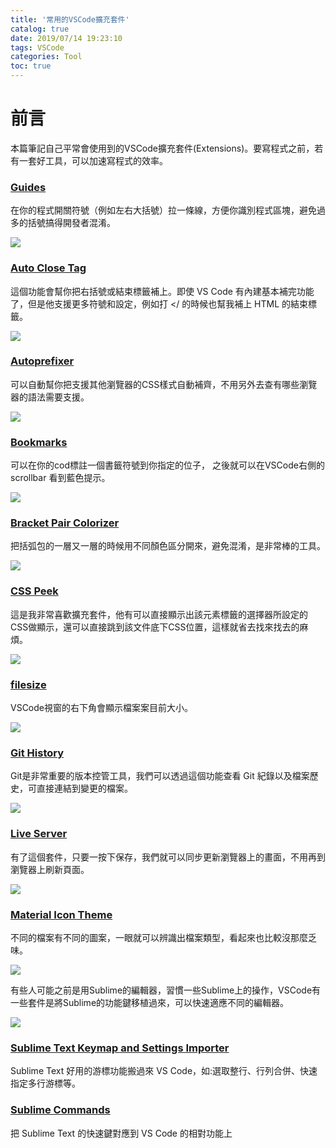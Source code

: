 ```yaml
---
title: '常用的VSCode擴充套件'
catalog: true
date: 2019/07/14 19:23:10
tags: VSCode
categories: Tool
toc: true
---
```

<!-- toc -->
# 前言
本篇筆記自己平常會使用到的VSCode擴充套件(Extensions)。要寫程式之前，若有一套好工具，可以加速寫程式的效率。
### [Guides](https://marketplace.visualstudio.com/items?itemName=spywhere.guides)
<!--more--> 
在你的程式開關符號（例如左右大括號）拉一條線，方便你識別程式區塊，避免過多的括號搞得開發者混淆。

![](https://cdn-images-1.medium.com/max/2000/1*ZrrRyACVeG633LR1mRJeqA.png)

### [Auto Close Tag](https://marketplace.visualstudio.com/items?itemName=formulahendry.auto-close-tag)

這個功能會幫你把右括號或結束標籤補上。即使 VS Code 有內建基本補完功能了，但是他支援更多符號和設定，例如打 </ 的時候也幫我補上 HTML 的結束標籤。

![](https://cdn-images-1.medium.com/max/2880/1*EbGIozYQA3qS3nXpNtSDeg.gif)

### [Autoprefixer](https://marketplace.visualstudio.com/items?itemName=mrmlnc.vscode-autoprefixer)

可以自動幫你把支援其他瀏覽器的CSS樣式自動補齊，不用另外去查有哪些瀏覽器的語法需要支援。

![](https://cdn-images-1.medium.com/max/2000/1*uzbvqiYkucZ-d_uq9arcwQ.gif)

### [Bookmarks](https://marketplace.visualstudio.com/items?itemName=alefragnani.Bookmarks)

可以在你的cod標註一個書籤符號到你指定的位子， 之後就可以在VSCode右側的scrollbar 看到藍色提示。

![](https://cdn-images-1.medium.com/max/2000/1*0FlGKF5Q5R_p9iC3yZ90eA.png)

### [Bracket Pair Colorizer](https://marketplace.visualstudio.com/items?itemName=CoenraadS.bracket-pair-colorizer)

把括弧包的一層又一層的時候用不同顏色區分開來，避免混淆，是非常棒的工具。

![](https://cdn-images-1.medium.com/max/2000/1*Mc7P11ekmFL7irjflGkMIg.png)

### [CSS Peek](https://marketplace.visualstudio.com/items?itemName=pranaygp.vscode-css-peek)

這是我非常喜歡擴充套件，他有可以直接顯示出該元素標籤的選擇器所設定的CSS做顯示，還可以直接跳到該文件底下CSS位置，這樣就省去找來找去的麻煩。

![](https://cdn-images-1.medium.com/max/2000/1*JHJxrnRar_7mSXYk4zW3uQ.gif)

### [filesize](https://marketplace.visualstudio.com/items?itemName=mkxml.vscode-filesize)

VSCode視窗的右下角會顯示檔案案目前大小。

![](https://cdn-images-1.medium.com/max/2800/1*KqMXgdjU3DECP1a8OOfmEw.jpeg)

### [Git History](https://marketplace.visualstudio.com/items?itemName=donjayamanne.githistory)

Git是非常重要的版本控管工具，我們可以透過這個功能查看 Git 紀錄以及檔案歷史，可直接連結到變更的檔案。

![](https://cdn-images-1.medium.com/max/2560/1*VIfXgiX588VC8yRigAVhdg.gif)

### [Live Server](https://marketplace.visualstudio.com/items?itemName=ritwickdey.LiveServer)

有了這個套件，只要一按下保存，我們就可以同步更新瀏覽器上的畫面，不用再到瀏覽器上刷新頁面。

![](https://cdn-images-1.medium.com/max/2000/1*CfYU3dAoc-39eAJf2hgb3A.gif)

### [Material Icon Theme](https://marketplace.visualstudio.com/items?itemName=PKief.material-icon-theme)

不同的檔案有不同的圖案，一眼就可以辨識出檔案類型，看起來也比較沒那麼乏味。

![](https://cdn-images-1.medium.com/max/2250/1*bx06kKJv66fucK1gQ_b65w.png)

有些人可能之前是用Sublime的編輯器，習慣一些Sublime上的操作，VSCode有一些套件是將Sublime的功能鍵移植過來，可以快速適應不同的編輯器。

![](https://cdn-images-1.medium.com/max/2000/1*ENn6T_kCTFhwxqlv6zFsMw.gif)

### [Sublime Text Keymap and Settings Importer](https://marketplace.visualstudio.com/items?itemName=ms-vscode.sublime-keybindings)

Sublime Text 好用的游標功能搬過來 VS Code，如:選取整行、行列合併、快速指定多行游標等。

### [Sublime Commands](https://marketplace.visualstudio.com/items?itemName=Zarel.sublime-commands)

把 Sublime Text 的快速鍵對應到 VS Code 的相對功能上